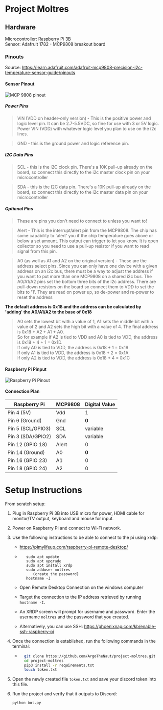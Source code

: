 # Project Moltres

## Hardware

Microcontroller: Raspberry Pi 3B  
Sensor: Adafruit 1782 - MCP9808 breakout board

### Pinouts

Source: https://learn.adafruit.com/adafruit-mcp9808-precision-i2c-temperature-sensor-guide/pinouts

#### Sensor Pinout

![MCP 9808 pinout](https://cdn-learn.adafruit.com/assets/assets/000/015/726/large1024/adafruit_products_2.png?1396474366)

##### Power Pins

> VIN (VDD on header-only version) - This is the positive power and logic level pin. It can be 2.7-5.5VDC, so fine for use with 3 or 5V logic. Power VIN (VDD) with whatever logic level you plan to use on the i2c lines.

> GND - this is the ground power and logic reference pin.

##### I2C Data Pins

> SCL - this is the I2C clock pin. There's a 10K pull-up already on the board, so connect this directly to the i2c master clock pin on your microcontroller

> SDA - this is the I2C data pin. There's a 10K pull-up already on the board, so connect this directly to the i2c master data pin on your microcontroller

##### Optional Pins

> These are pins you don't need to connect to unless you want to!

> Alert - This is the interrupt/alert pin from the MCP9808. The chip has some capability to 'alert' you if the chip temperature goes above or below a set amount. This output can trigger to let you know. It is open collector so you need to use a pull-up resistor if you want to read signal from this pin.

> A0 (as well as A1 and A2 on the original version) - These are the address select pins. Since you can only have one device with a given address on an i2c bus, there must be a way to adjust the address if you want to put more than one MCP9808 on a shared i2c bus. The A0/A1/A2 pins set the bottom three bits of the i2c address. There are pull-down resistors on the board so connect them to VDD to set the bits to '1'. They are read on power up, so de-power and re-power to reset the address

**The default address is 0x18 and the address can be calculated by 'adding' the A0/A1/A2 to the base of 0x18**

> A0 sets the lowest bit with a value of 1, A1 sets the middle bit with a value of 2 and A2 sets the high bit with a value of 4. The final address is 0x18 + A2 + A1 + A0.  
> So for example if A2 is tied to VDD and A0 is tied to VDD, the address is 0x18 + 4 + 1 = 0x1D.  
> If only A0 is tied to VDD, the address is 0x18 + 1 = 0x19  
> If only A1 is tied to VDD, the address is 0x18 + 2 = 0x1A  
> If only A2 is tied to VDD, the address is 0x18 + 4 = 0x1C

#### Raspberry Pi Pinput

![Raspberry Pi Pinout](https://media.discordapp.net/attachments/1140663336996974623/1140663731022475304/image0.jpg)

#### Connection Plan

| Raspberry Pi      | MCP9808 | Digital Value |
| ----------------- | ------- | ------------- |
| Pin 4 (5V)        | Vdd     | 1             |
| Pin 6 (Ground)    | Gnd     | **0**         |
| Pin 5 (SCL/GPIO3) | SCL     | variable      |
| Pin 3 (SDA/GPIO2) | SDA     | variable      |
| Pin 12 (GPIO 18)  | Alert   | 0             |
| Pin 14 (Ground)   | A0      | **0**         |
| Pin 16 (GPIO 23)  | A1      | 0             |
| Pin 18 (GPIO 24)  | A2      | 0             |

# Setup Instructions

From scratch setup:

1. Plug in Raspberry Pi 3B into USB micro for power, HDMI cable for monitor/TV output, keyboard and mouse for input.
1. Power on Raspberry Pi and connect to Wi-Fi network.
1. Use the following instructions to be able to connect to the pi using xrdp:

   - https://pimylifeup.com/raspberry-pi-remote-desktop/
   - ```
        sudo apt update
        sudo apt upgrade
        sudo apt install xrdp
        sudo adduser moltres
           (create the password)
        hostname -I
     ```
   - Open Remote Desktop Connection on the windows computer
   - Target the connection to the IP address retrieved by running `hostname -I`.
   - An XRDP screen will prompt for username and password. Enter the username `moltres` and the password that you created.

   - Alternatively, you can use SSH: https://phoenixnap.com/kb/enable-ssh-raspberry-pi

1. Once the connection is established, run the following commands in the terminal:
   - ```bash
       git clone https://github.com/ArgoTheNaut/project-moltres.git
       cd project-moltres
       pip3 install -r requirements.txt
       touch token.txt
     ```
1. Open the newly created file `token.txt` and save your discord token into this file.

1. Run the project and verify that it outputs to Discord:
   ```
   python bot.py
   ```
